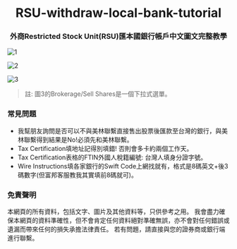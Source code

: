 <h1 align="center"> 
RSU-withdraw-local-bank-tutorial
<h3 align="center"> 外商Restricted Stock Unit(RSU)匯本國銀行帳戶中文圖文完整教學 </h3>

![1](https://github.com/k66inthesky/RSU-withdraw-local-bank-tutorial/assets/45890492/7492ffeb-fb5e-4d0d-9a19-3eb5b80aaf3d)


![2](https://github.com/k66inthesky/RSU-withdraw-local-bank-tutorial/assets/45890492/44a95030-c4bf-4eca-9c38-8e9e7d236791)


![3](https://github.com/k66inthesky/RSU-withdraw-local-bank-tutorial/assets/45890492/796e3302-49bd-439b-81a3-e9a7a9081386)
> 註: 圖3的Brokerage/Sell Shares是一個下拉式選單。

### 常見問題
+ 我幫朋友詢問是否可以不與美林聯繫直接售出股票後匯款至台灣的銀行，與美林聯繫得到結果是No!必須先和美林聯繫。
+ Tax Certification填地址記得別填錯! 否則會多卡約兩個工作天。
+ Tax Certification表格的FTIN外國人稅籍編號: 台灣人填身分證字號。
+ Wire Instructions填各家銀行的Swift Code上網找就有，格式是8碼英文+後3碼數字(但富邦客服教我其實填前8碼就可)。

### 免責聲明
本網頁的所有資料，包括文字、圖片及其他資料等，只供參考之用。
我會盡力確保本網頁的資料準確性，但不會肯定任何資料絕對準確無誤，亦不會對任何錯誤或遺漏而帶來任何的損失承擔法律責任。
若有問題，請直接與您的證券商或銀行端進行聯繫。
